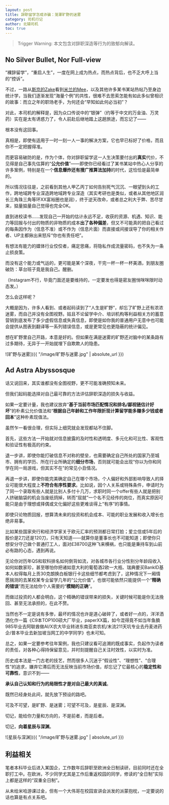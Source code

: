 ```yaml
---
layout: post
title: 辞职留学怎成诈骗：笼罩旷野的迷雾
category: 司机行记
author: 北辕司机
toc: true
---
```


> Trigger Warning: 本文包含对辞职深造等行为的致郁向解读。

## No Silver Bullet, Nor Full-view

“裸辞留学”，“重启人生”，一度在网上成为热点，而热点背后，也不乏大呼上当的“控诉”。

不过，一路从[斯京的Zake](www.bilibili.com/video/BV1ai421Z7Bt/)看到[米兰的Mee](https://mp.weixin.qq.com/s/zpUyaBpodhv0tUnaauAOkw)，以及其他许多某书某站热帖乃至身边统计学，当我们逐渐发现“海量个例”的共性，很难不去思索怎能有如此多似曾相识的故事：而立之年的职场老手，为何还会“早知如此何必当初”？

对此，本司机的解释是，因为众口传说中的“银弹”（约等于中文的万金油、万灵药）实在是太有诱惑力了，令人前赴后继地踏上这趟旅途，而忘记了——

根本没有这回事。

真相是，即使有适用于一时一刻一人一事的解决方案，它也早已标好了价格，而且你不一定把握得准。

而更容易破防的是，作为个体，你对辞职留学这一人生决策要付出的**真实**代价，不见得是自己事先估算的“**公允价值**”——即使你已经看过了某书某站中热心人分享的许多案例，特别是在一个**信息爆炸还有搜广推算法加持**的时代，这恰恰是最简单的。

所以情况往往是，之前看到其他人甲乙丙丁如何告别死气沉沉、一眼望到头的工作，跨地域跨专业深造跨地域跨专业深造（其实考研也是类似，或者从其他地区润长三角珠三角等环XX富裕圈也是润），终于逆天改命，或者总之利大于弊、苦尽甘来，掂量掂量自己觉得也完全OK。

直到进校读书……发现自己一开始的估计永远不足，收获的资源、机遇、知识、能力等回报与付出的物质的非物质的成本**出了各种偏差**，但又不可能真的把自己看过的每条因作为（信息不准）或不作为（信息片面）而直接或间接误导了你的相关作者、UP主都揪出来怒斥“你也有责任吧”。

有想法有能力的媒体行业佼佼者，痛定思痛，将隐私作成流量密码，也不失为一条止损良策。

而没有这个能力或气运的，更可能是某个深夜，干完一杯一杯一杯美酒，到朋友圈破防：草台班子竟是我自己。醒删。

（Instagram不行，毕竟门面还是要维持的，一定要发也得是密友圈悄咪咪限时动态发。）

怎么会这样呢？

大概是因为，许多人看到、或者起码读到了“人生是旷野”，却忘了旷野上还有浓浓迷雾，而自己并没有全图视野。姑且不论留学中介、培训机构等利益相关方的蓄意营销到底发布了多少虚假信息或失真信息，即使是如你我的普通用户无意中也可能会提供从图表到翻译等一系列错误信息，或是更常见也更隐蔽的统计偏见。

想在旷野里自己开路，本意是好的。但如果在满是迷雾的旷野还对脑中的某条路有过多期待，无异于一开始就埋下自欺欺人的隐患。

![旷野与迷雾]({{ "/image/旷野与迷雾.jpg" | absolute_url }})

## Ad Astra Abyssosque

话又说回来，其实谁都没有全图视野，更不可能准确预知未来。

但我们起码能选择对自己最可靠的方法评估辞职深造的损失与收益。

如果一定要计量，我也建议放弃“**基于当前市场匹配情况和排名/鄙视链估计好坏**”的朴素公允价值法和“**根据自己年龄和工作年限折现计算留学能多赚多少钱或者回本**”这种朴素现值法。

虽然乍一看很合理，但实际上细究就会发现都站不住脚。

首先，这些方法一开始就对信息披露的及时性和透明度、多元化和可比性、客观性和验证性有极高的约束。

退一步讲，即使你能打破信息不对称的壁垒，也需要确定自己所处的国家乃至城市、拥有的学历、所在行业所确定的**细分市场**，否则就可能会出现“你以为你和同学在同一局游戏，但其实不在”的常见小丑情况。

再退一步讲，即使你能完美确定自己在哪个市场，个人偏好和外部影响导致人的择业可能很大程度上**不符合有序性要求**。比如说，因个人关系或特殊条件，申请时为了同一个录取有些人就是比别人多付十几万，求职时同一个offer有些人就是把别人挤破脑袋的机会当废纸鸽掉，转而“屈就”一个名不见经传的岗位，而真实原因可能只是由于理想或择偶或文化偏好这些更难谈得上“有序”的事情。

即使只论物质回报，想算清未来的投资和机会成本、可能的职业发展和收入增长也绝非易事。

比如某些国家央行和经济学家关于欧元汇率的预测都日常打脸；爱立信或5年后的股价是2刀还是120刀，只有天知道——就算你是董事长也不可能知道；即使你只想安分守己做个普通打工人，面对£38700这种飞来横祸，也只能是秉持车到山前必有路的心态，遇到再说。

无论你对历年QS和软科排名如何倒背如流，对各城市各行业分性别分年龄段收入如何如数家珍，甚至哪怕你把诸如意大利的葡萄酒2欧一大瓶、瑞典要买BankID基本人权得每月上贡30克朗换白板银行卡这些细节都考虑到了，这种情况下一厢情愿揣测的去某校某专业留学几年的“公允价值”，也很可能依然只能提供一个“**精确的错误**”而无法给你个人需要的“**模糊的正确**”。

而做过投资的人都会明白，这个精确的错误带来的损失，关键时候可能是你无法挽回、甚至无法承担的，在此不赘。

当然也不一定是说有多惨，最坏的情况也许是道心破碎了，或者好一点的，洋洋洒洒化作一篇《C9本TOP100硕大厂毕业，paperXX篇，如今混得竟不如当年鱼腩985毕业去阿联酋做AI/X农大毕业转进东南亚卖农机/末流211天坑专业去丹麦进药企/普本毕业去新加坡当网工的中学同学》也未可知。

总之，如果一定要参考往年案例，我也只建议看可追溯的既成事实，负起作为读者的责任，对各种心得持保留意见，并时刻提醒自己关注时效性，以实时为准。

历史成本法是一门古老的技艺，然而很多人沉迷于“假设性”、“理想性”、“合理性”的追求，嫌弃它滞后而无法反映当前市场价值，却忘记了它最核心的**稳定性和可靠性**，意识不到——

**承认自己认知和行为的局限性才是对自己最大的真诚**。

既然已经身处此间，就先放下预设的路吧。

可及不可望，是旷野、是迷雾；可望不可及，是星辰、是深渊。

切记，能给你力量和方向的，不是前者，而是后者。

切记，**向着星辰与深渊**。

![星辰与深渊]({{ "/image/旷野与迷雾.jpg" | absolute_url }})

## 利益相关

笔者本科毕业后进入某国企，工作数年后辞职至欧洲全日制读研，目前同时还在全职打工中。在欧洲，不少同学尤其是工作后重返校园的同学，修读的“全日制”实际上都是这样的“双重全日制”。

从未给米哈游课过金，但有一个大伟哥在校园宣讲会派发的派蒙抱枕，一定要说的话也算是有点关系吧。